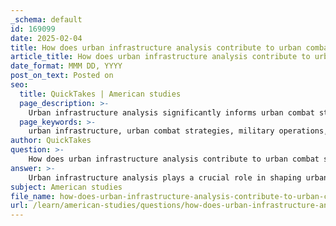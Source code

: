 ```yaml
---
_schema: default
id: 169099
date: 2025-02-04
title: How does urban infrastructure analysis contribute to urban combat strategies?
article_title: How does urban infrastructure analysis contribute to urban combat strategies?
date_format: MMM DD, YYYY
post_on_text: Posted on
seo:
  title: QuickTakes | American studies
  page_description: >-
    Urban infrastructure analysis significantly informs urban combat strategies by enhancing military planners' understanding of urban environments, enabling optimized tactical decisions and effective operations in complex terrains.
  page_keywords: >-
    urban infrastructure, urban combat strategies, military operations, urban morphologies, spatial interpretation, infrastructure utilization, civilian presence, long-term urban restructuring, geopolitical considerations, urban warfare
author: QuickTakes
question: >-
    How does urban infrastructure analysis contribute to urban combat strategies?
answer: >-
    Urban infrastructure analysis plays a crucial role in shaping urban combat strategies by providing insights into the physical and social dynamics of urban environments. Here are several ways in which this analysis contributes to effective military operations in urban settings:\n\n1. **Understanding Urban Morphologies**: Analyzing the physical characteristics of urban spaces—such as building layouts, street patterns, and population density—enables military planners to develop strategies that leverage these features. For instance, knowledge of how buildings are structured can inform tactics like "walking through walls," which allows forces to navigate urban environments in ways that are unpredictable to adversaries.\n\n2. **Spatial Interpretation**: Military tactics increasingly consider urban environments as complex terrains that require specialized architectural responses. By interpreting the spatial layout of a city, military strategists can identify advantageous positions for operations, potential ambush sites, and routes for movement that minimize exposure to enemy fire. This spatial understanding is essential for planning effective urban combat strategies.\n\n3. **Infrastructure Utilization**: Urban infrastructure, including transportation networks, utilities, and public spaces, can be both a resource and a challenge in combat scenarios. Analyzing these elements allows military forces to optimize logistics, establish supply lines, and create defensive positions. For example, the ability to use existing infrastructure for cover or concealment can significantly enhance operational effectiveness.\n\n4. **Adaptation to Civilian Presence**: Urban warfare is characterized by the presence of civilians, which complicates military operations. Infrastructure analysis helps in understanding civilian patterns and behaviors, allowing military forces to develop strategies that minimize collateral damage and maintain a degree of operational security. This is particularly important in maintaining ethical standards and reducing the psychological impact of warfare on urban populations.\n\n5. **Long-term Urban Restructuring**: In prolonged conflicts, military operations often lead to significant changes in urban infrastructure. Military engineers may reconstruct or demolish parts of the city to gain tactical advantages, which can have lasting effects on the urban landscape. Understanding the implications of these changes is vital for both immediate military objectives and long-term urban planning.\n\n6. **Geopolitical Considerations**: As cities become geopolitical power centers, the analysis of urban infrastructure must also consider the influence of non-state actors and informal governance structures. This understanding can inform military strategies that are adaptable to the evolving dynamics of urban warfare, where traditional military approaches may not suffice.\n\nIn summary, urban infrastructure analysis is integral to developing effective urban combat strategies. It informs military planning by providing a comprehensive understanding of the built environment, enabling forces to navigate complex urban terrains, optimize operations, and adapt to the unique challenges posed by densely populated areas. This interplay between military tactics and urban infrastructure underscores the importance of a nuanced approach to contemporary urban warfare.
subject: American studies
file_name: how-does-urban-infrastructure-analysis-contribute-to-urban-combat-strategies.md
url: /learn/american-studies/questions/how-does-urban-infrastructure-analysis-contribute-to-urban-combat-strategies
---
```


&nbsp;
